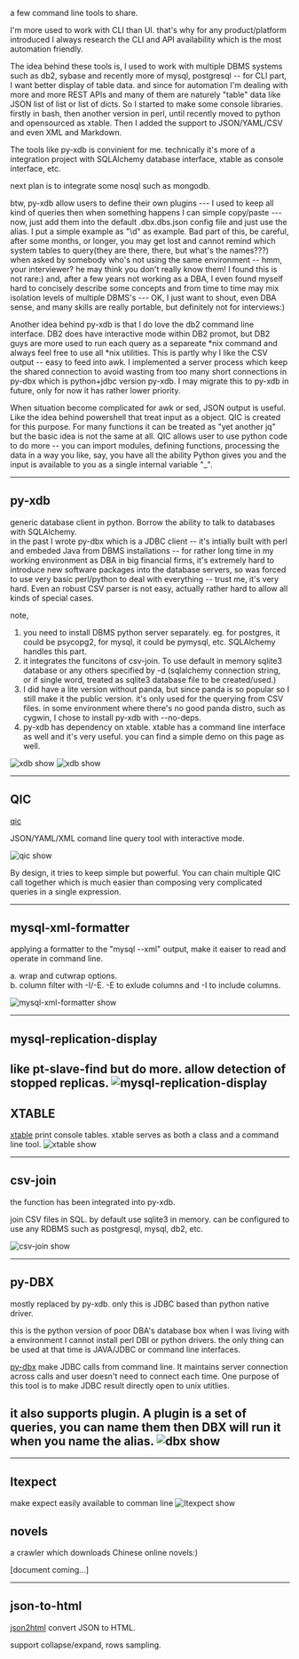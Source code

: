 a few command line tools to share. 

I'm more used to work with CLI than UI. that's why for any product/platform introduced I always research the CLI and API availability which is the most automation friendly.

The idea behind these tools is, I used to work with multiple DBMS systems such as db2, sybase and recently more of mysql, postgresql  -- for CLI part, I want better display of table data.  and since for automation I'm dealing with more and more REST APIs and many of them are naturely "table" data like JSON list of list or list of dicts.   So I started to make some console libraries. firstly in bash, then another version in perl, until recently moved to python and opensourced as xtable.   Then I added the support to JSON/YAML/CSV and even XML and Markdown. 

The tools like py-xdb is convinient for me.  technically it's more of a integration project with SQLAlchemy database interface, xtable as console interface, etc. 

next plan is to integrate some nosql such as mongodb. 

btw, py-xdb allow users to define their own plugins  --- I used to keep all kind of queries then when something happens I can simple copy/paste  --- now, just add them into the default .dbx.dbs.json config file and just use the alias.   I put a simple example as "\d" as example.  Bad part of this, be careful, after some months, or longer, you may get lost and cannot remind which system tables to query(they are there, there, but what's the names???) when asked by somebody who's not using the same environment -- hmm, your interviewer? he may think you don't really know them!   I found this is not rare:)  and, after a few years not working as a DBA, I even found myself hard to concisely describe some concepts and from time to time may mix isolation levels of multiple DBMS's --- OK, I just want to shout, even DBA sense, and many skills are really portable, but definitely not for interviews:)  

Another idea behind py-xdb is that I do love the db2 command line interface.  DB2 does have interactive mode within DB2 promot, but DB2 guys are more used to run each query as a separeate *nix command and always feel free to use all *nix utilities.  This is partly why I like the CSV output -- easy to feed into awk.  I implemented a server process which keep the shared connection to avoid wasting from too many short connections in py-dbx which is python+jdbc version py-xdb.  I may migrate this to py-xdb in future, only for now it has rather lower priority. 

When situation become complicated for awk or sed, JSON output is useful.  Like the idea behind powershell that treat input as a object.  QIC is created for this purpose. For many functions it can be treated as "yet another jq" but the basic idea is not the same at all.  QIC allows user to use python code to do more -- you can import modules, defining functions, processing the data in a way you like, say, you have all the ability Python gives you and the input is available to you as a single internal variable "_". 


----

## py-xdb
generic database client in python.  Borrow the ability to talk to databases with SQLAlchemy.  
in the past I wrote py-dbx which is a JDBC client -- it's intially built with perl and embeded Java from DBMS installations -- for rather long time in my working environment as DBA in big financial firms, it's extremely hard to introduce new software packages into the database servers, so was forced to use very basic perl/python to deal with everything -- trust me, it's very hard.  Even an robust CSV parser is not easy, actually rather hard to allow all kinds of special cases.

note, 
1. you need to install DBMS python server separately. eg. for postgres, it could be psycopg2, for mysql, it could be pymysql, etc.  SQLAlchemy handles this part.
2. it integrates the funcitons of csv-join.  To use default in memory sqlite3 database or any others specified by -d (sqlalchemy connection string, or if single word, treated as sqlite3 database file to be created/used.)
3. I did have a lite version without panda, but since panda is so popular so I still make it the public version.  it's only used for the querying from CSV files.  in some environment where there's no good panda distro, such as cygwin, I chose to install py-xdb with --no-deps. 
4. py-xdb has dependency on xtable. xtable has a command line interface as well and it's very useful. you can find a simple demo on this page as well.

![xdb show](/assets/images/xdb.gif)
![xdb show](/assets/images/xdb2.gif)

----

## QIC
[qic](https://walkerever.github.io/qic)

JSON/YAML/XML comand line query tool with interactive mode.

![qic show](/assets/images/qic.show.gif)

By design, it tries to keep simple but powerful.  You can chain multiple QIC call together which is much easier than composing very complicated queries in a single expression.  

----

## mysql-xml-formatter
applying a formatter to the "mysql --xml" output, make it eaiser to read and operate in command line. 

a.  wrap and cutwrap options. \
b.  column filter with -I/-E.   -E to exlude columns and -I to include columns.  

![mysql-xml-formatter show](/assets/images/mysql-xml-formatter.gif)


-----


## mysql-replication-display
like pt-slave-find but do more.  allow detection of stopped replicas.
![mysql-replication-display](/assets/images/mysql_repl_display.gif)
-----


## XTABLE
[xtable](https://walkerever.github.io/xtable)
print console tables. xtable serves as both a class and a command line tool.
![xtable show](/assets/images/xtable.gif)

----
## csv-join 
the function has been integrated into py-xdb.

join CSV files in SQL. by default use sqlite3 in memory. can be configured to use any RDBMS such as postgresql, mysql, db2, etc.

![csv-join show](/assets/images/csvjoin.gif)

----

## py-DBX 
mostly replaced by py-xdb. only this is JDBC based than python native driver. 

this is the python version of poor DBA's database box when I was living with a environment I cannot install perl DBI or python drivers. the only thing can be used at that time is JAVA/JDBC or command line interfaces.

[py-dbx](https://walkerever.github.io/py-dbx)
make JDBC calls from command line. It maintains server connection across calls and user doesn't need to connect each time.  One purpose of this tool is to make JDBC result directly open to unix utitlies.  

it also supports plugin. A plugin is a set of queries, you can name them then DBX will run it when you name the alias.
![dbx show](/assets/images/dbx.gif)
----

----

## ltexpect
make expect easily available to comman line
![ltexpect show](/assets/images/ltexpect.gif)


## novels
a crawler which downloads Chinese online novels:)  

[document coming...]


----
## json-to-html
[json2html](https://walkerever.github.io/json2html)
convert JSON to HTML.

support collapse/expand, rows sampling.
